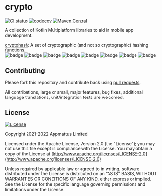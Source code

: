 # crypto

[![CI status](https://github.com/appmattus/crypto/workflows/Build/badge.svg)](https://github.com/appmattus/crypto/actions)
[![codecov](https://codecov.io/gh/appmattus/crypto/branch/main/graph/badge.svg)](https://codecov.io/gh/appmattus/crypto)
[![Maven Central](https://img.shields.io/maven-central/v/com.appmattus.crypto/cryptohash)](https://search.maven.org/search?q=g:com.appmattus.crypto)

A collection of Kotlin Multiplatform libraries to aid in mobile app
development.

[cryptohash](cryptohash/README.md): A set of cryptographic (and
not so cryptographic) hashing functions.  
![badge][badge-android]
![badge][badge-ios]
![badge][badge-watchos]
![badge][badge-tvos]
![badge][badge-mac]
![badge][badge-linux]
![badge][badge-windows]
![badge][badge-jvm]

## Contributing

Please fork this repository and contribute back using [pull requests](https://github.com/appmattus/crypto/pulls).

All contributions, large or small, major features, bug fixes, additional
language translations, unit/integration tests are welcomed.

## License

[![License](https://img.shields.io/badge/License-Apache%202.0-blue.svg)](LICENSE)

Copyright 2021-2022 Appmattus Limited

Licensed under the Apache License, Version 2.0 (the "License"); you may not use
this file except in compliance with the License. You may obtain a copy of the
License at [http://www.apache.org/licenses/LICENSE-2.0](http://www.apache.org/licenses/LICENSE-2.0)

Unless required by applicable law or agreed to in writing, software distributed
under the License is distributed on an "AS IS" BASIS, WITHOUT WARRANTIES OR
CONDITIONS OF ANY KIND, either express or implied. See the License for the
specific language governing permissions and limitations under the License.

[badge-android]: http://img.shields.io/badge/platform-android-6EDB8D.svg?style=flat
[badge-ios]: http://img.shields.io/badge/platform-ios-CDCDCD.svg?style=flat
[badge-js]: http://img.shields.io/badge/platform-js-F8DB5D.svg?style=flat
[badge-jvm]: http://img.shields.io/badge/platform-jvm-DB413D.svg?style=flat
[badge-linux]: http://img.shields.io/badge/platform-linux-2D3F6C.svg?style=flat
[badge-windows]: http://img.shields.io/badge/platform-windows-4D76CD.svg?style=flat
[badge-mac]: http://img.shields.io/badge/platform-macos-111111.svg?style=flat
[badge-watchos]: http://img.shields.io/badge/platform-watchos-C0C0C0.svg?style=flat
[badge-tvos]: http://img.shields.io/badge/platform-tvos-808080.svg?style=flat
[badge-wasm]: https://img.shields.io/badge/platform-wasm-624FE8.svg?style=flat

